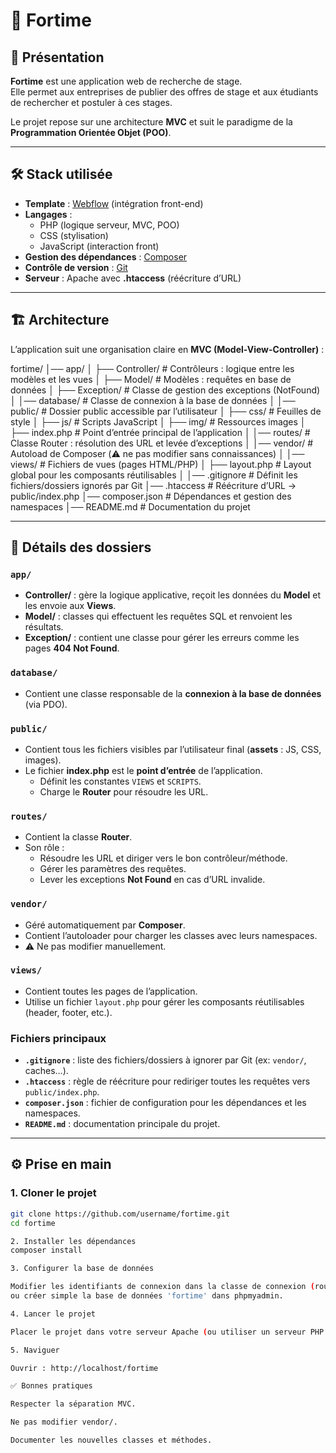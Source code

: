 # 📘 Fortime

## 🚀 Présentation
**Fortime** est une application web de recherche de stage.  
Elle permet aux entreprises de publier des offres de stage et aux étudiants de rechercher et postuler à ces stages.  

Le projet repose sur une architecture **MVC** et suit le paradigme de la **Programmation Orientée Objet (POO)**.  

---

## 🛠️ Stack utilisée
- **Template** : [Webflow](https://webflow.com/) (intégration front-end)  
- **Langages** :  
  - PHP (logique serveur, MVC, POO)  
  - CSS (stylisation)  
  - JavaScript (interaction front)  
- **Gestion des dépendances** : [Composer](https://getcomposer.org/)  
- **Contrôle de version** : [Git](https://git-scm.com/)  
- **Serveur** : Apache avec **.htaccess** (réécriture d’URL)  

---

## 🏗️ Architecture
L’application suit une organisation claire en **MVC (Model-View-Controller)** :  

fortime/
│── app/
│ ├── Controller/ # Contrôleurs : logique entre les modèles et les vues
│ ├── Model/ # Modèles : requêtes en base de données
│ ├── Exception/ # Classe de gestion des exceptions (NotFound)
│
│── database/ # Classe de connexion à la base de données
│
│── public/ # Dossier public accessible par l’utilisateur
│ ├── css/ # Feuilles de style
│ ├── js/ # Scripts JavaScript
│ ├── img/ # Ressources images
│ ├── index.php # Point d’entrée principal de l’application
│
│── routes/ # Classe Router : résolution des URL et levée d’exceptions
│
│── vendor/ # Autoload de Composer (⚠️ ne pas modifier sans connaissances)
│
│── views/ # Fichiers de vues (pages HTML/PHP)
│ ├── layout.php # Layout global pour les composants réutilisables
│
│── .gitignore # Définit les fichiers/dossiers ignorés par Git
│── .htaccess # Réécriture d’URL → public/index.php
│── composer.json # Dépendances et gestion des namespaces
│── README.md # Documentation du projet


---

## 📂 Détails des dossiers
### `app/`
- **Controller/** : gère la logique applicative, reçoit les données du **Model** et les envoie aux **Views**.  
- **Model/** : classes qui effectuent les requêtes SQL et renvoient les résultats.  
- **Exception/** : contient une classe pour gérer les erreurs comme les pages **404 Not Found**.  

### `database/`
- Contient une classe responsable de la **connexion à la base de données** (via PDO).  

### `public/`
- Contient tous les fichiers visibles par l’utilisateur final (**assets** : JS, CSS, images).  
- Le fichier **index.php** est le **point d’entrée** de l’application.  
  - Définit les constantes `VIEWS` et `SCRIPTS`.  
  - Charge le **Router** pour résoudre les URL.  

### `routes/`
- Contient la classe **Router**.  
- Son rôle :  
  - Résoudre les URL et diriger vers le bon contrôleur/méthode.  
  - Gérer les paramètres des requêtes.  
  - Lever les exceptions **Not Found** en cas d’URL invalide.  

### `vendor/`
- Géré automatiquement par **Composer**.  
- Contient l’autoloader pour charger les classes avec leurs namespaces.  
- ⚠️ Ne pas modifier manuellement.  

### `views/`
- Contient toutes les pages de l’application.  
- Utilise un fichier `layout.php` pour gérer les composants réutilisables (header, footer, etc.).  

### Fichiers principaux
- **`.gitignore`** : liste des fichiers/dossiers à ignorer par Git (ex: `vendor/`, caches…).  
- **`.htaccess`** : règle de réécriture pour rediriger toutes les requêtes vers `public/index.php`.  
- **`composer.json`** : fichier de configuration pour les dépendances et les namespaces.  
- **`README.md`** : documentation principale du projet.  

---

## ⚙️ Prise en main
### 1. Cloner le projet
```bash
git clone https://github.com/username/fortime.git
cd fortime

2. Installer les dépendances
composer install

3. Configurer la base de données

Modifier les identifiants de connexion dans la classe de connexion (routes/Route).
ou créer simple la base de données 'fortime' dans phpmyadmin.

4. Lancer le projet

Placer le projet dans votre serveur Apache (ou utiliser un serveur PHP local) :

5. Naviguer

Ouvrir : http://localhost/fortime

✅ Bonnes pratiques

Respecter la séparation MVC.

Ne pas modifier vendor/.

Documenter les nouvelles classes et méthodes.
